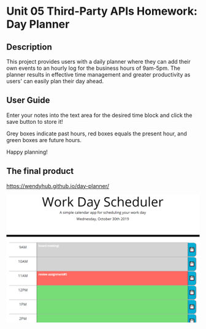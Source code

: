 # Unit 05 Third-Party APIs Homework: Day Planner




## Description

This project provides users with a daily planner where they can add their own events to an hourly log for the business hours of 9am-5pm. The planner results in effective time management and greater productivity as users' can easily plan their day ahead. 



## User Guide

Enter your notes into the text area for the desired time block and click the save button to store it! 

Grey boxes indicate past hours, red boxes equals the present hour, and green boxes are future hours.

Happy planning!



## The final product
 https://wendyhub.github.io/day-planner/

<img src="example.png" alt="sample picture of daily planner"> 


